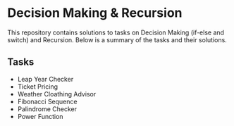 # Decision Making & Recursion

This repository contains solutions to tasks on Decision Making (if-else and switch) and Recursion. Below is a summary of the tasks and their solutions.

## Tasks

- Leap Year Checker
- Ticket Pricing
- Weather Cloathing Advisor
- Fibonacci Sequence
- Palindrome Checker
- Power Function
  